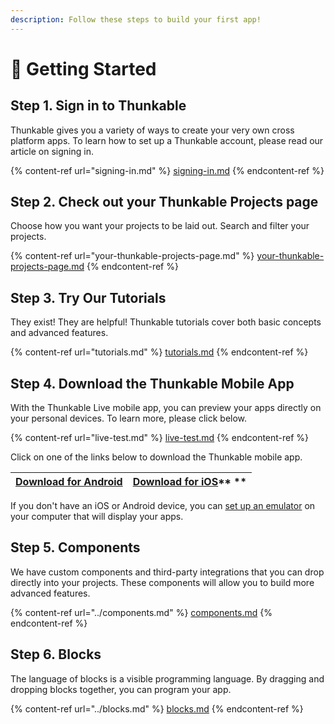 ```yaml
---
description: Follow these steps to build your first app!
---
```


# 👶 Getting Started

## Step 1. Sign in to Thunkable

Thunkable gives you a variety of ways to create your very own cross platform apps. To learn how to set up a Thunkable account, please read our article on signing in.

{% content-ref url="signing-in.md" %}
[signing-in.md](signing-in.md)
{% endcontent-ref %}

## Step 2. Check out your Thunkable Projects page

Choose how you want your projects to be laid out. Search and filter your projects.

{% content-ref url="your-thunkable-projects-page.md" %}
[your-thunkable-projects-page.md](your-thunkable-projects-page.md)
{% endcontent-ref %}

## **Step 3. Try Our Tutorials**

They exist! They are helpful! Thunkable tutorials cover both basic concepts and advanced features. &#x20;

{% content-ref url="tutorials.md" %}
[tutorials.md](tutorials.md)
{% endcontent-ref %}

## **Step 4.** **Download the Thunkable Mobile App**

With the Thunkable Live mobile app, you can preview your apps directly on your personal devices. To learn more, please click below.&#x20;

{% content-ref url="live-test.md" %}
[live-test.md](live-test.md)
{% endcontent-ref %}

Click on one of the links below to download the Thunkable mobile app.

| [**Download for Android**](https://play.google.com/store/apps/details?id=com.thunkable.live) | [**Download for iOS**](http://appstore.com/thunkablelive)**      ** |
| :------------------------------------------------------------------------------------------: | :-----------------------------------------------------------------: |

If you don't have an iOS or Android device, you can [set up an emulator](../emulators.md) on your computer that will display your apps.

## Step 5. Components

We have custom components and third-party integrations that you can drop directly into your projects. These components will allow you to build more advanced features. &#x20;

{% content-ref url="../components.md" %}
[components.md](../components.md)
{% endcontent-ref %}

## Step 6. Blocks

The language of blocks is a visible programming language. By dragging and dropping blocks together, you can program your app.&#x20;

{% content-ref url="../blocks.md" %}
[blocks.md](../blocks.md)
{% endcontent-ref %}

&#x20;
